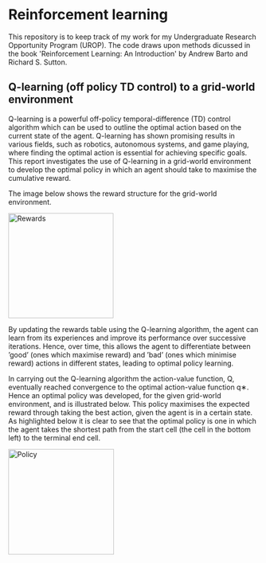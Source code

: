 # Reinforcement learning  
This repository is to keep track of my work for my Undergraduate Research Opportunity Program (UROP). The code draws upon methods dicussed in 
the book 'Reinforcement Learning: An Introduction' 
by Andrew Barto and Richard S. Sutton. 

## Q-learning (off policy TD control) to a grid-world environment
Q-learning is a powerful off-policy temporal-difference (TD) control algorithm which can be used to outline the optimal action based on the current state of the agent.
Q-learning has shown promising results in various fields, such as robotics, autonomous
systems, and game playing, where finding the optimal action is essential for achieving
specific goals. This report investigates the use of Q-learning in a grid-world environment to develop the optimal policy in which an agent should take to maximise the
cumulative reward.

The image below shows the reward structure for the grid-world environment.

<img width="211" alt="Rewards" src="https://github.com/freddymartin03/RL-UROP/assets/139906764/842266af-482b-4bc4-bf63-673a686d1024">

By updating the rewards table using the Q-learning algorithm, the agent can learn from its
experiences and improve its performance over successive iterations. Hence, over time, this
allows the agent to differentiate between ’good’ (ones which maximise reward) and ’bad’
(ones which minimise reward) actions in different states, leading to optimal policy learning.

In carrying out the Q-learning algorithm the action-value function, Q, eventually reached
convergence to the optimal action-value function q∗. Hence an optimal policy was developed,
for the given grid-world environment, and is illustrated below. This policy maximises
the expected reward through taking the best action, given the agent is in a certain state.
As highlighted below it is clear to see that the optimal policy is one in which the agent
takes the shortest path from the start cell (the cell in the bottom left) to the terminal end
cell.

<img width="212" alt="Policy" src="https://github.com/freddymartin03/RL-UROP/assets/139906764/f3a36cf2-c6cb-4658-9f3d-91e3427c5bf5">


